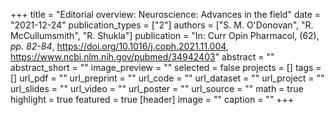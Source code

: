 +++
title = "Editorial overview: Neuroscience: Advances in the field"
date = "2021-12-24"
publication_types = ["2"]
authors = ["S. M. O'Donovan", "R. McCullumsmith", "R. Shukla"]
publication = "In: Curr Opin Pharmacol, (62), _pp. 82-84_, https://doi.org/10.1016/j.coph.2021.11.004, https://www.ncbi.nlm.nih.gov/pubmed/34942403"
abstract = ""
abstract_short = ""
image_preview = ""
selected = false
projects = []
tags = []
url_pdf = ""
url_preprint = ""
url_code = ""
url_dataset = ""
url_project = ""
url_slides = ""
url_video = ""
url_poster = ""
url_source = ""
math = true
highlight = true
featured = true
[header]
image = ""
caption = ""
+++
